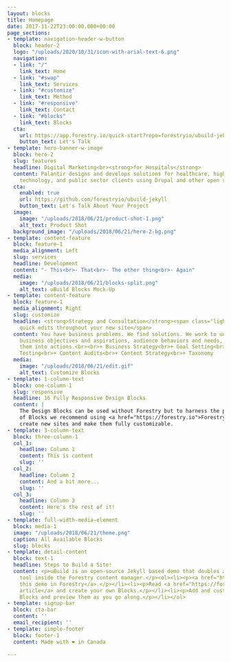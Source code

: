 ```yaml
---
layout: blocks
title: Homepage
date: 2017-11-22T23:00:00.000+00:00
page_sections:
- template: navigation-header-w-button
  block: header-2
  logo: "/uploads/2020/10/31/icon-with-arial-text-6.png"
  navigation:
  - link: "/"
    link_text: Home
  - link: "#swap"
    link_text: Services
  - link: "#customize"
    link_text: Method
  - link: "#responsive"
    link_text: Contact
  - link: "#blocks"
    link_text: Blocks
  cta:
    url: https://app.forestry.io/quick-start?repo=forestryio/ubuild-jekyll&provider=github&engine=jekyll
    button_text: Let's Talk
- template: hero-banner-w-image
  block: hero-2
  slug: features
  headline: Digital Marketing<br><strong>for Hospitals</strong>
  content: Palantir designs and develops solutions for healthcare, higher education,
    technology, and public sector clients using Drupal and other open source technologies.
  cta:
    enabled: true
    url: https://github.com/forestryio/ubuild-jekyll
    button_text: Let's Talk About Your Project
  image:
    image: "/uploads/2018/06/21/product-shot-1.png"
    alt_text: Product Shot
  background_image: "/uploads/2018/06/21/hero-2-bg.png"
- template: content-feature
  block: feature-1
  media_alignment: Left
  slug: services
  headline: Development
  content: "- This<br>- That<br>- The other thing<br>- Again"
  media:
    image: "/uploads/2018/06/21/blocks-split.png"
    alt_text: uBuild Blocks Mock-Up
- template: content-feature
  block: feature-1
  media_alignment: Right
  slug: customize
  headline: <strong>Strategy and Consultation</strong><span class="light"> to make
    quick edits throughout your new site</span>
  content: You have business problems. We find solutions. We work to understand your
    business objectives and aspirations, audience behaviors and needs, and then translate
    them into actions.<br><br>+ Business Strategy<br>+ Goal Setting<br>+ Usability
    Testing<br>+ Content Audits<br>+ Content Strategy<br>+ Taxonomy
  media:
    image: "/uploads/2018/06/21/edit.gif"
    alt_text: Customize Blocks
- template: 1-column-text
  block: one-column-1
  slug: responsive
  headline: 16 Fully Responsive Design Blocks
  content: |
    The Design Blocks can be used without Forestry but to harness the power
    of Blocks we recommend using <a href="https://forestry.io">Forestry</a>. Once the site is imported you can immediately
    create new sites and make them fully customizable.
- template: 3-column-text
  block: three-column-1
  col_1:
    headline: Column 1
    content: This is content
    slug: ''
  col_2:
    headline: Column 2
    content: And a bit more...
    slug: ''
  col_3:
    headline: Column 3
    content: Here's the rest of it!
    slug: ''
- template: full-width-media-element
  block: media-1
  image: "/uploads/2018/06/21/theme.png"
  caption: All Available Blocks
  slug: blocks
- template: detail-content
  block: text-1
  headline: Steps to Build a Site!
  content: <p>uBuild is an open-source Jekyll based demo that doubles as a builder
    tool inside the Forestry content manager.</p><ol><li><p><a href="https://app.forestry.io/quick-start?repo=forestryio/ubuild-jekyll&provider=github&engine=jekyll">Import
    this demo in Forestry</a>.</p></li><li><p>Read <a href="https://forestry.io/blog/ubuild-a-new-theme-for-static-sites-using-blocks/">our
    article</a> and create your own Blocks.</p></li><li><p>Add and customize the available
    Blocks and preview them as you go along.</p></li></ol>
- template: signup-bar
  block: cta-bar
  content: ''
  email_recipient: ''
- template: simple-footer
  block: footer-1
  content: Made with ❤︎ in Canada

---
```

